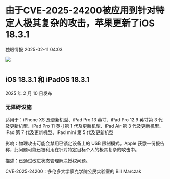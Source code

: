 #  由于CVE-2025-24200被应用到针对特定人极其复杂的攻击，苹果更新了iOS 18.3.1   
 独眼情报   2025-02-11 04:03  
  
![](https://mmbiz.qpic.cn/sz_mmbiz_jpg/KgxDGkACWnRROvwIQ6tASKicRkOrubjD8Fn7RAjlqCfZyYMDO1vTGMOl51BDfV8b536Mv88ttcE33g6jpKTVIuQ/640?wx_fmt=jpeg&from=appmsg "")  
#   
## iOS 18.3.1 和 iPadOS 18.3.1  
  
2025 年 2 月 10 日发布  
### 无障碍设施  
  
适用于：iPhone XS 及更新机型、iPad Pro 13 英寸、iPad Pro 12.9 英寸第 3 代及更新机型、iPad Pro 11 英寸第 1 代及更新机型、iPad Air 第 3 代及更新机型、iPad 第 7 代及更新机型、iPad mini 第 5 代及更新机型  
  
影响：物理攻击可能会禁用已锁定设备上的 USB 限制模式。Apple 获悉一份报告称，此问题可能已被利用在针对特定目标个人的极其复杂的攻击中。  
  
描述：已通过改进状态管理解决授权问题。  
  
CVE-2025-24200：多伦多大学蒙克学院公民实验室的 Bill Marczak  
  
  
